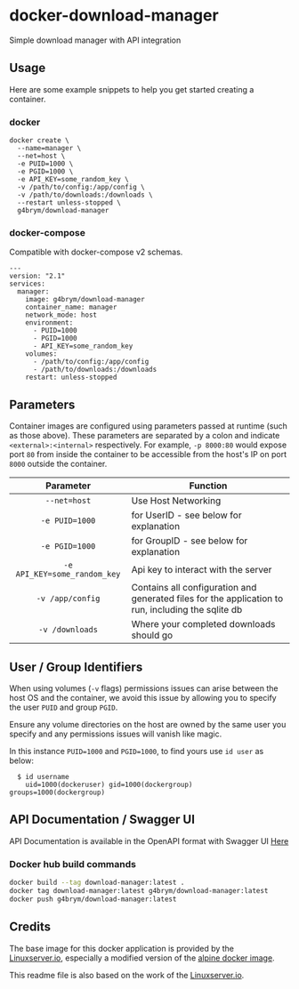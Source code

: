# docker-download-manager
Simple download manager with API integration

## Usage
Here are some example snippets to help you get started creating a container.

### docker

```
docker create \
  --name=manager \
  --net=host \
  -e PUID=1000 \
  -e PGID=1000 \
  -e API_KEY=some_random_key \
  -v /path/to/config:/app/config \
  -v /path/to/downloads:/downloads \
  --restart unless-stopped \
  g4brym/download-manager
```


### docker-compose

Compatible with docker-compose v2 schemas.

```
---
version: "2.1"
services:
  manager:
    image: g4brym/download-manager
    container_name: manager
    network_mode: host
    environment:
      - PUID=1000
      - PGID=1000
      - API_KEY=some_random_key
    volumes:
      - /path/to/config:/app/config
      - /path/to/downloads:/downloads
    restart: unless-stopped
```


## Parameters
Container images are configured using parameters passed at runtime (such as those above). These parameters are separated by a colon and indicate `<external>:<internal>` respectively. For example, `-p 8000:80` would expose port `80` from inside the container to be accessible from the host's IP on port `8000` outside the container.

| Parameter | Function |
| :----: | --- |
| `--net=host` | Use Host Networking |
| `-e PUID=1000` | for UserID - see below for explanation |
| `-e PGID=1000` | for GroupID - see below for explanation |
| `-e API_KEY=some_random_key` | Api key to interact with the server |
| `-v /app/config` | Contains all configuration and generated files for the application to run, including the sqlite db |
| `-v /downloads` | Where your completed downloads should go |


## User / Group Identifiers

When using volumes (`-v` flags) permissions issues can arise between the host OS and the container, we avoid this issue by allowing you to specify the user `PUID` and group `PGID`.

Ensure any volume directories on the host are owned by the same user you specify and any permissions issues will vanish like magic.

In this instance `PUID=1000` and `PGID=1000`, to find yours use `id user` as below:

```
  $ id username
    uid=1000(dockeruser) gid=1000(dockergroup) groups=1000(dockergroup)
```


## API Documentation / Swagger UI
API Documentation is available in the OpenAPI format with Swagger UI
[Here](https://g4brym.github.io/docker-download-manager/)


### Docker hub build commands
```bash
docker build --tag download-manager:latest .
docker tag download-manager:latest g4brym/download-manager:latest
docker push g4brym/download-manager:latest 
```

## Credits

The base image for this docker application is provided by the [Linuxserver.io](https://www.linuxserver.io/),
especially a modified version of the [alpine docker image](https://github.com/linuxserver/docker-baseimage-alpine).

This readme file is also based on the work of the [Linuxserver.io](https://www.linuxserver.io/).
